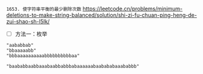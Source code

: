 
`1653. 使字符串平衡的最少删除次数` https://leetcode.cn/problems/minimum-deletions-to-make-string-balanced/solution/shi-zi-fu-chuan-ping-heng-de-zui-shao-sh-l5lk/
- [ ] 方法一：枚举

```
"aababbab"
"bbaaaaabb"
"bbbaaaaaaaaaabbbbbbbbbbaa"

"baababbaabbaaabaabbabbbabaaaaaabaabababaaababbb"
```
